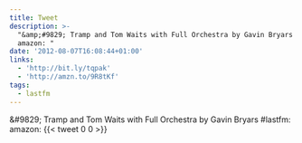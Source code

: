 ```yaml
---
title: Tweet
description: >-
  "&amp;#9829; Tramp and Tom Waits with Full Orchestra by Gavin Bryars #lastfm: 
  amazon: "
date: '2012-08-07T16:08:44+01:00'
links:
  - 'http://bit.ly/tqpak'
  - 'http://amzn.to/9R8tKf'
tags:
  - lastfm
---
```

&amp;#9829; Tramp and Tom Waits with Full Orchestra by Gavin Bryars #lastfm:  amazon: 
      {{< tweet 0 0 >}}
    
